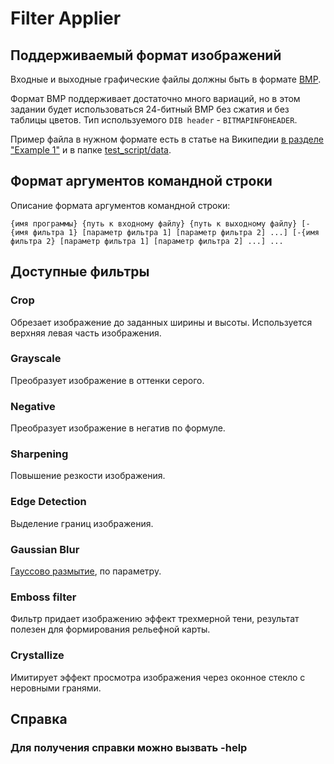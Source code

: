 # Filter Applier

## Поддерживаемый формат изображений

Входные и выходные графические файлы должны быть в формате [BMP](http://en.wikipedia.org/wiki/BMP_file_format).

Формат BMP поддерживает достаточно много вариаций, но в этом задании будет использоваться
24-битный BMP без сжатия и без таблицы цветов. Тип используемого `DIB header` - `BITMAPINFOHEADER`.

Пример файла в нужном формате есть в статье на Википедии [в разделе "Example 1"](https://en.wikipedia.org/wiki/BMP_file_format#Example_1)
и в папке [test_script/data](test_script/data).

## Формат аргументов командной строки

Описание формата аргументов командной строки:

`{имя программы} {путь к входному файлу} {путь к выходному файлу}
[-{имя фильтра 1} [параметр фильтра 1] [параметр фильтра 2] ...]
[-{имя фильтра 2} [параметр фильтра 1] [параметр фильтра 2] ...] ...`

## Доступные фильтры

### Crop 
Обрезает изображение до заданных ширины и высоты. Используется верхняя левая часть изображения.

### Grayscale 
Преобразует изображение в оттенки серого.

### Negative
Преобразует изображение в негатив по формуле.

### Sharpening
Повышение резкости изображения.

### Edge Detection 
Выделение границ изображения.

### Gaussian Blur
[Гауссово размытие](https://ru.wikipedia.org/wiki/Размытие_по_Гауссу), по параметру.

### Emboss filter
Фильтр придает изображению эффект трехмерной тени, результат полезен для формирования рельефной карты.

### Crystallize
Имитирует эффект просмотра изображения через оконное стекло с неровными гранями.

## Справка
### Для получения справки можно вызвать -help
